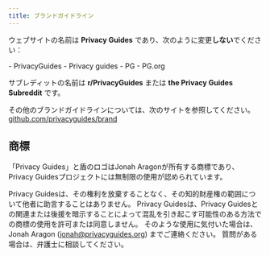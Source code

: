 ```yaml
---
title: ブランドガイドライン
---
```


ウェブサイトの名前は **Privacy Guides** であり、次のように変更**しない**でください：

<div class="pg-red" markdown>
- PrivacyGuides
- Privacy guides
- PG
- PG.org
</div>

サブレディットの名前は **r/PrivacyGuides** または **the Privacy Guides Subreddit** です。

その他のブランドガイドラインについては、次のサイトを参照してください。 [github.com/privacyguides/brand](https://github.com/privacyguides/brand)

## 商標

「Privacy Guides」と盾のロゴはJonah Aragonが所有する商標であり、Privacy Guidesプロジェクトには無制限の使用が認められています。

Privacy Guidesは、その権利を放棄することなく、その知的財産権の範囲について他者に助言することはありません。 Privacy Guidesは、Privacy Guidesとの関連または後援を暗示することによって混乱を引き起こす可能性のある方法での商標の使用を許可または同意しません。 そのような使用に気付いた場合は、Jonah Aragon (jonah@privacyguides.org) までご連絡ください。 質問がある場合は、弁護士に相談してください。
